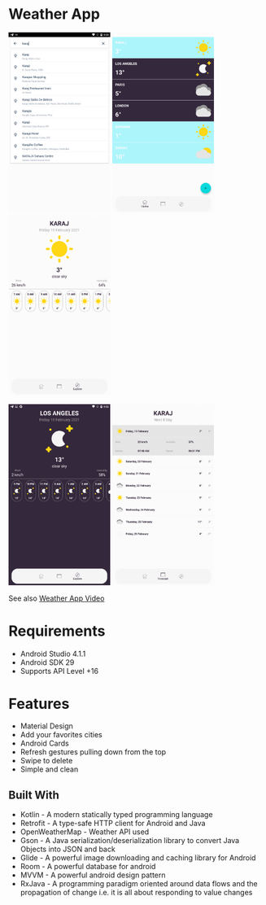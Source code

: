 # Weather App
<p float="left">
  <img src="images/image-1.png" width="200">
  <img src="images/image-2.png" width="200">
  <img src="images/image-3.png" width="200">
</p>
<p float="left">
  <img src="images/image-4.png" width="200">
  <img src="images/image-5.png" width="200">
</p>
  
  See also [Weather App Video](https://www.youtube.com/watch?v=ZX9Vd_J90is)

# Requirements
- Android Studio 4.1.1
- Android SDK 29
- Supports API Level +16

# Features
 - Material Design
 - Add your favorites cities 
 - Android Cards
 - Refresh gestures pulling down from the top
 - Swipe to delete 
 - Simple and clean 

## Built With

* Kotlin - A modern statically typed programming language
* Retrofit - A type-safe HTTP client for Android and Java
* OpenWeatherMap - Weather API used 
* Gson - A Java serialization/deserialization library to convert Java Objects into JSON and back
* Glide - A powerful image downloading and caching library for Android
* Room - A powerful database for android
* MVVM - A powerful android design pattern
* RxJava - A programming paradigm oriented around data flows and the propagation of change i.e. it is all about responding to value changes
